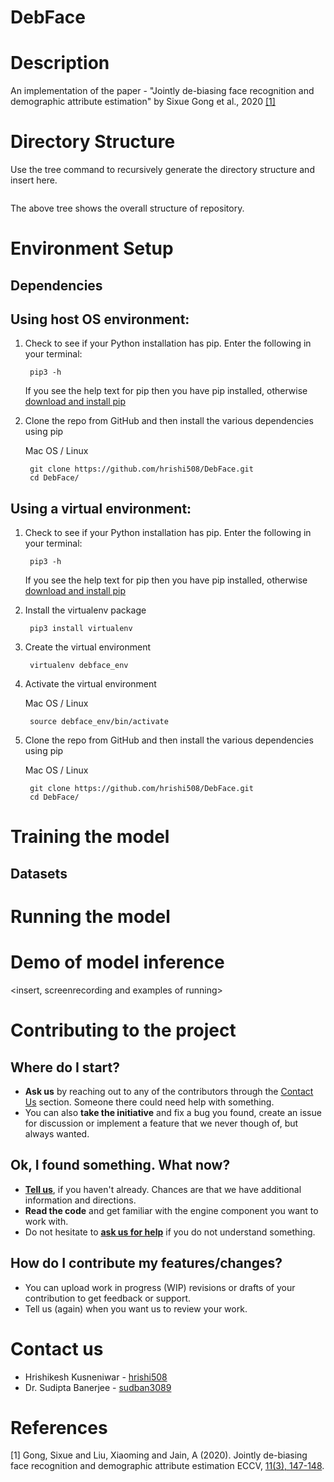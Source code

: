 # DebFace
# Description
An implementation of the paper - "Jointly de-biasing face recognition and demographic attribute estimation" by Sixue Gong et al., 2020 [[1]](#1)

# Directory Structure
Use the tree command to recursively generate the directory structure and insert here.
```

```
The above tree shows the overall structure of repository.

# Environment Setup

## Dependencies

## Using host OS environment:
1. Check to see if your Python installation has pip. Enter the following in your terminal:

        pip3 -h
        
     If you see the help text for pip then you have pip installed, otherwise [download and install pip](https://pip.pypa.io/en/latest/installing.html)

2. Clone the repo from GitHub and then install the various dependencies using pip

      Mac OS / Linux
        
        git clone https://github.com/hrishi508/DebFace.git
        cd DebFace/


## Using a virtual environment:
1. Check to see if your Python installation has pip. Enter the following in your terminal:

        pip3 -h
        
     If you see the help text for pip then you have pip installed, otherwise [download and install pip](https://pip.pypa.io/en/latest/installing.html)

2. Install the virtualenv package

        pip3 install virtualenv
        
3. Create the virtual environment

        virtualenv debface_env
        
4. Activate the virtual environment

      Mac OS / Linux
        
        source debface_env/bin/activate

5. Clone the repo from GitHub and then install the various dependencies using pip

      Mac OS / Linux
        
        git clone https://github.com/hrishi508/DebFace.git
        cd DebFace/

# Training the model
## Datasets

# Running the model

# Demo of model inference
<insert, screenrecording and examples of running>
   
# Contributing to the project

## Where do I start?
* **Ask us** by reaching out to any of the contributors through the [Contact Us](#contact-us) section. Someone there could need
  help with something.
* You can also **take the initiative** and fix a bug you found, create an issue for discussion or
  implement a feature that we never though of, but always wanted.

## Ok, I found something. What now?

* **[Tell us](#contact-us)**, if you haven't already. Chances are that we have additional information
  and directions.
* **Read the code** and get familiar with the engine component you want to work with.
* Do not hesitate to **[ask us for help](#contact-us)** if you do not understand something.

## How do I contribute my features/changes?

* You can upload work in progress (WIP) revisions or drafts of your contribution to get feedback or support.
* Tell us (again) when you want us to review your work.    
    
# Contact us
* Hrishikesh Kusneniwar - [hrishi508](https://github.com/hrishi508)
* Dr. Sudipta Banerjee - [sudban3089](https://github.com/sudban3089)

# References
<a id="1">[1]</a> 
Gong, Sixue and Liu, Xiaoming and Jain, A (2020). 
Jointly de-biasing face recognition and demographic attribute estimation 
ECCV, [11(3), 147-148](http://www.ecva.net/papers/eccv_2020/papers_ECCV/papers/123740324.pdf).

